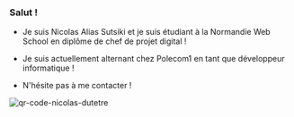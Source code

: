 ### Salut !

- Je suis Nicolas Alias Sutsiki et je suis étudiant à la Normandie Web School en diplôme de chef de projet digital !
- Je suis actuellement alternant chez Polecom1 en tant que développeur informatique !

- N'hésite pas à me contacter !

![qr-code-nicolas-dutetre](https://user-images.githubusercontent.com/92156389/187857206-2bc202d1-1966-49f0-b4eb-5be0ad54a073.png)
